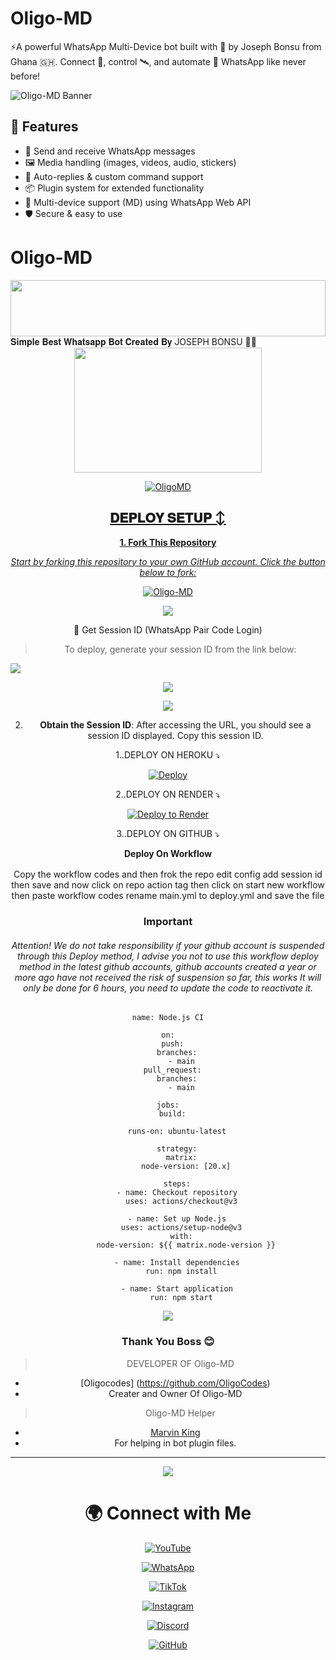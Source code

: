 # Oligo-MD
⚡A powerful WhatsApp Multi-Device bot built with 💚 by Joseph Bonsu from Ghana 🇬🇭. Connect 🔗, control 🛰, and automate 🔧 WhatsApp like never before! 

![Oligo-MD Banner](https://i.postimg.cc/765nFVKh/file-0000000072a861f89e02c20d4c7fa759.png)

## 🔧 Features
- 💬 Send and receive WhatsApp messages
- 🖼️ Media handling (images, videos, audio, stickers)
- 🔁 Auto-replies & custom command support
- 📦 Plugin system for extended functionality
- 📱 Multi-device support (MD) using WhatsApp Web API
- 🛡️ Secure & easy to use

# Oligo-MD 

<img src="https://i.imgur.com/dBaSKWF.gif" height="90" width="100%">
𝐒𝐢𝐦𝐩𝐥𝐞 𝐁𝐞𝐬𝐭 𝐖𝐡𝐚𝐭𝐬𝐚𝐩𝐩 𝐁𝐨𝐭 𝐂𝐫𝐞𝐚𝐭𝐞𝐝 𝐁𝐲 JOSEPH BONSU 🌝💚
<div class = "repo" align = "center">
 
<a href = "#">
<img src = "https://i.postimg.cc/2yqhtS8Z/file-00000000f43861f89d1c7f28d361a103.png"  width="300" height="200">
</img>
 <p align="center">
  <a href="#"><img src="http://readme-typing-svg.herokuapp.com?color=ff00ab&center=true&vCenter=true&multiline=false&lines= Oligo-MD+MD+WHATSAPP+BOT+MD" alt="OligoMD">
   
## 𝐃𝐄𝐏𝐋𝐎𝐘 𝐒𝐄𝐓𝐔𝐏 ↕️

**1. Fork This Repository**

*_Start by forking this repository to your own GitHub account. Click the button below to fork:_*

  <a href="https://github.com/oligocodes/Oligo-MD/fork"><img title="Oligo-MD" src="https://img.shields.io/badge/FORK-Oligo-MDh?color=darkblue&style=for-the-badge&logo=stackshare"></a>

<a><img src='https://i.imgur.com/LyHic3i.gif'/>

🔑 Get Session ID (WhatsApp Pair Code Login)

> To deploy, generate your session ID from the link below:
<p align="left">
  <a href="https://malvin-pair-code-xzcb.onrender.com/?">
    <img src="https://img.shields.io/badge/%F0%9F%9A%80%20GET%20PAIR%20CODE%20WEB-ffcc00?style=for-the-badge"/>
  </a>
</p>
<a><img src='https://i.imgur.com/LyHic3i.gif'/>


<a><img src='https://i.imgur.com/LyHic3i.gif'/>

2. **Obtain the Session ID**: After accessing the URL, you should see a session ID displayed. Copy this session ID.


   
  1..DEPLOY ON HEROKU ⤵️
  
[![Deploy](https://www.herokucdn.com/deploy/button.svg)](https://dashboard.heroku.com/new?template=https%3A%2F%2Fgithub.com%2oligocodes%2FOligo-MD) 
   
   
  2..DEPLOY ON RENDER ⤵️

[![Deploy to Render](https://render.com/images/deploy-to-render-button.svg)](https://render.com/deploy?repo=https://github.com/Oligocodes/Oligo-MD.git)


   3..DEPLOY ON GITHUB ⤵️


</details>

<b><strong><summary align="center" style="color: Yello;">Deploy On Workflow</summary></strong></b>
<p style="text-align: center; font-size: 1.2em;">
 
<h8>Copy the workflow codes and then frok the repo edit config add session id then save and now click on repo action tag then click on start new workflow then paste workflow codes rename main.yml to deploy.yml and save the file</h8>
<h3 align-"center"> Important</h3>
<h6 align-"center">Attention! We do not take responsibility if your github account is suspended through this Deploy method, I advise you not to use this workflow deploy method in the latest github accounts, github accounts created a year or more ago have not received the risk of suspension so far, this works It will only be done for 6 hours, you need to update the code to reactivate it.</h6>

```
name: Node.js CI

on:
  push:
    branches:
      - main
  pull_request:
    branches:
      - main

jobs:
  build:

    runs-on: ubuntu-latest

    strategy:
      matrix:
        node-version: [20.x]

    steps:
    - name: Checkout repository
      uses: actions/checkout@v3

    - name: Set up Node.js
      uses: actions/setup-node@v3
      with:
        node-version: ${{ matrix.node-version }}

    - name: Install dependencies
      run: npm install

    - name: Start application
      run: npm start
```
<a><img src='https://i.imgur.com/LyHic3i.gif'/>

### Thank You Boss 😊 

> DEVELOPER OF Oligo-MD 
- [Oligocodes] (https://github.com/OligoCodes)
- Creater and Owner Of Oligo-MD

> Oligo-MD Helper
- [Marvin King](https://github.com/kingmarvn)
- For helping in bot plugin files.
---
<a><img src='https://i.imgur.com/LyHic3i.gif'/>



# 🌍 Connect with Me

[![YouTube](https://img.shields.io/badge/YouTube-OligoMD-red?style=for-the-badge&logo=youtube)](https://youtube.com/@oligocodes)

[![WhatsApp](https://img.shields.io/badge/WhatsApp-Chat-green?style=for-the-badge&logo=whatsapp)](https://wa.me/+233591179690)


[![TikTok](https://img.shields.io/badge/TikTok-OligoMD-black?style=for-the-badge&logo=tiktok)](https://tiktok.com/@oligocodes)

[![Instagram](https://img.shields.io/badge/Instagram-OligoMD-purple?style=for-the-badge&logo=instagram)](https://instagram.com/oligocodes)

[![Discord](https://img.shields.io/badge/Discord-Join%20Server-5865F2?style=for-the-badge&logo=discord)](https://discord.gg/DeUaFdg2)

[![GitHub](https://img.shields.io/badge/GitHub-OligoCodes-black?style=for-the-badge&logo=github)](https://github.com/OligoCodes)
